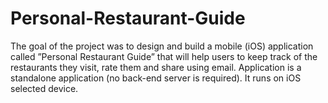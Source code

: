 # Personal-Restaurant-Guide

The goal of the project was to design and build a mobile (iOS) application called ”Personal Restaurant Guide” that will help users to keep track of the restaurants they 
visit, rate them and share using email. Application is a standalone application (no back-end server is required). It runs on iOS selected device. 
